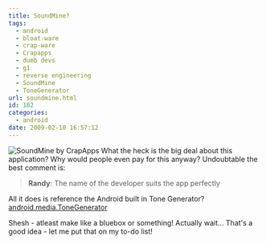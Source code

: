 ```yaml
---
title: SoundMine?
tags:
  - android
  - bloat-ware
  - crap-ware
  - Crapapps
  - dumb devs
  - g1
  - reverse engineering
  - SoundMine
  - ToneGenerator
url: soundmine.html
id: 182
categories:
  - android
date: 2009-02-10 16:57:12
---
```


![SoundMine by CrapApps](http://173.230.150.16/blog/wp-content/uploads/2009/02/mine_dark.png "SoundMine")
What the heck is the big deal about this application? Why would people even pay for this anyway? Undoubtable the best comment is:

> **Randy**: The name of the developer suits the app perfectly

All it does is reference the Android built in Tone Generator? [android.media.ToneGenerator](http://code.google.com/android/reference/android/media/ToneGenerator.html)

Shesh - atleast make like a bluebox or something! Actually wait... That's a good idea - let me put that on my to-do list!